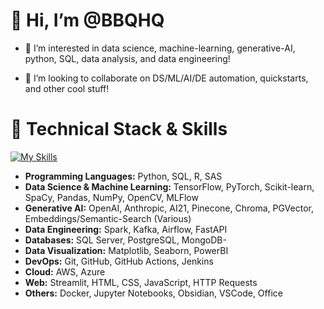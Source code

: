 # 👋 Hi, I’m @BBQHQ
<!---  --->
- 👀 I’m interested in data science, machine-learning, generative-AI, python, SQL, data analysis, and data engineering!
<!--- 🌱 I’m currently learning patience and positivity --->
- 💞️ I’m looking to collaborate on DS/ML/AI/DE automation, quickstarts, and other cool stuff!



# 🔧 **Technical Stack & Skills**
[![My Skills](https://skillicons.dev/icons?i=azure,aws,py,postgres,html,css,obsidian,bash,docker,kafka,opencv,r,sklearn,pytorch,tensorflow)](https://skillicons.dev)
<!---
BBQHQ/BBQHQ is a ✨ special ✨ repository because its `README.md` (this file) appears on your GitHub profile.
You can click the Preview link to take a look at your changes.
--->
- **Programming Languages:** Python, SQL, R, SAS
- **Data Science & Machine Learning:** TensorFlow, PyTorch, Scikit-learn, SpaCy, Pandas, NumPy, OpenCV, MLFlow
- **Generative AI:** OpenAI, Anthropic, AI21, Pinecone, Chroma, PGVector, Embeddings/Semantic-Search (Various)
- **Data Engineering:** Spark, Kafka, Airflow, FastAPI
- **Databases:** SQL Server, PostgreSQL, MongoDB- 
- **Data Visualization:** Matplotlib, Seaborn, PowerBI
- **DevOps:** Git, GitHub, GitHub Actions, Jenkins
- **Cloud:** AWS, Azure
- **Web:** Streamlit, HTML, CSS, JavaScript, HTTP Requests
- **Others:** Docker, Jupyter Notebooks, Obsidian, VSCode, Office
